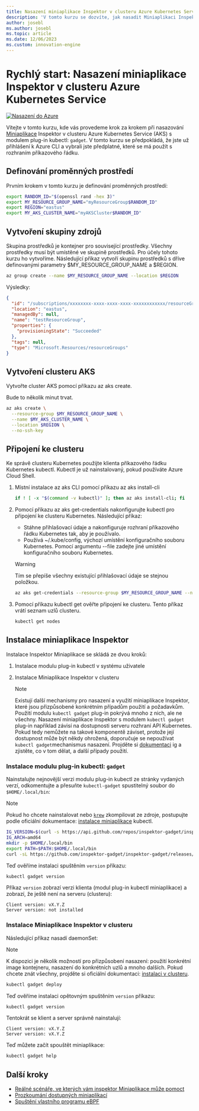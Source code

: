 ```yaml
---
title: Nasazení miniaplikace Inspektor v clusteru Azure Kubernetes Service
description: 'V tomto kurzu se dozvíte, jak nasadit Miniaplikaci Inspektor v clusteru AKS.'
author: josebl
ms.author: josebl
ms.topic: article
ms.date: 12/06/2023
ms.custom: innovation-engine
---
```


# Rychlý start: Nasazení miniaplikace Inspektor v clusteru Azure Kubernetes Service

[![Nasazení do Azure](https://aka.ms/deploytoazurebutton)](https://go.microsoft.com/fwlink/?linkid=2262844)

Vítejte v tomto kurzu, kde vás provedeme krok za krokem při nasazování [Miniaplikace](https://www.inspektor-gadget.io/) Inspektor v clusteru Azure Kubernetes Service (AKS) s modulem plug-in kubectl: `gadget`. V tomto kurzu se předpokládá, že jste už přihlášení k Azure CLI a vybrali jste předplatné, které se má použít s rozhraním příkazového řádku.

## Definování proměnných prostředí

Prvním krokem v tomto kurzu je definování proměnných prostředí:

```bash
export RANDOM_ID="$(openssl rand -hex 3)"
export MY_RESOURCE_GROUP_NAME="myResourceGroup$RANDOM_ID"
export REGION="eastus"
export MY_AKS_CLUSTER_NAME="myAKSCluster$RANDOM_ID"
```

## Vytvoření skupiny zdrojů

Skupina prostředků je kontejner pro související prostředky. Všechny prostředky musí být umístěné ve skupině prostředků. Pro účely tohoto kurzu ho vytvoříme. Následující příkaz vytvoří skupinu prostředků s dříve definovanými parametry $MY_RESOURCE_GROUP_NAME a $REGION.

```bash
az group create --name $MY_RESOURCE_GROUP_NAME --location $REGION
```

Výsledky:

<!-- expected_similarity=0.3 -->
```JSON
{
  "id": "/subscriptions/xxxxxxxx-xxxx-xxxx-xxxx-xxxxxxxxxxxx/resourceGroups/myResourceGroup210",
  "location": "eastus",
  "managedBy": null,
  "name": "testResourceGroup",
  "properties": {
    "provisioningState": "Succeeded"
  },
  "tags": null,
  "type": "Microsoft.Resources/resourceGroups"
}
```

## Vytvoření clusteru AKS

Vytvořte cluster AKS pomocí příkazu az aks create.

Bude to několik minut trvat.

```bash
az aks create \
  --resource-group $MY_RESOURCE_GROUP_NAME \
  --name $MY_AKS_CLUSTER_NAME \
  --location $REGION \
  --no-ssh-key
```

## Připojení ke clusteru

Ke správě clusteru Kubernetes použijte klienta příkazového řádku Kubernetes kubectl. Kubectl je už nainstalovaný, pokud používáte Azure Cloud Shell.

1. Místní instalace az aks CLI pomocí příkazu az aks install-cli

    ```bash
    if ! [ -x "$(command -v kubectl)" ]; then az aks install-cli; fi
    ```

2. Pomocí příkazu az aks get-credentials nakonfigurujte kubectl pro připojení ke clusteru Kubernetes. Následující příkaz:
    - Stáhne přihlašovací údaje a nakonfiguruje rozhraní příkazového řádku Kubernetes tak, aby je používalo.
    - Používá ~/.kube/config, výchozí umístění konfiguračního souboru Kubernetes. Pomocí argumentu --file zadejte jiné umístění konfiguračního souboru Kubernetes.

    > [!WARNING]
    > Tím se přepíše všechny existující přihlašovací údaje se stejnou položkou.

    ```bash
    az aks get-credentials --resource-group $MY_RESOURCE_GROUP_NAME --name $MY_AKS_CLUSTER_NAME --overwrite-existing
    ```

3. Pomocí příkazu kubectl get ověřte připojení ke clusteru. Tento příkaz vrátí seznam uzlů clusteru.

    ```bash
    kubectl get nodes
    ```

## Instalace miniaplikace Inspektor

Instalace Inspektor Miniaplikace se skládá ze dvou kroků:

1. Instalace modulu plug-in kubectl v systému uživatele
2. Instalace Miniaplikace Inspektor v clusteru

    > [!NOTE]
    > Existují další mechanismy pro nasazení a využití miniaplikace Inspektor, které jsou přizpůsobené konkrétním případům použití a požadavkům. Použití modulu `kubectl gadget` plug-in pokrývá mnoho z nich, ale ne všechny. Nasazení miniaplikace Inspektor s modulem `kubectl gadget` plug-in například závisí na dostupnosti serveru rozhraní API Kubernetes. Pokud tedy nemůžete na takové komponentě záviset, protože její dostupnost může být někdy ohrožená, doporučuje se nepoužívat `kubectl gadget`mechanismus nasazení. Projděte si [dokumentaci](https://github.com/inspektor-gadget/inspektor-gadget/blob/main/docs/ig.md) ig a zjistěte, co v tom dělat, a další případy použití.

### Instalace modulu plug-in kubectl: `gadget`

Nainstalujte nejnovější verzi modulu plug-in kubectl ze stránky vydaných verzí, odkomentujte a přesuňte `kubectl-gadget` spustitelný soubor do `$HOME/.local/bin`:

> [!NOTE]
> Pokud ho chcete nainstalovat nebo [`krew`](https://sigs.k8s.io/krew) zkompilovat ze zdroje, postupujte podle oficiální dokumentace: [instalace miniaplikace](https://github.com/inspektor-gadget/inspektor-gadget/blob/main/docs/install.md#installing-kubectl-gadget) kubectl.

```bash
IG_VERSION=$(curl -s https://api.github.com/repos/inspektor-gadget/inspektor-gadget/releases/latest | jq -r .tag_name)
IG_ARCH=amd64
mkdir -p $HOME/.local/bin
export PATH=$PATH:$HOME/.local/bin
curl -sL https://github.com/inspektor-gadget/inspektor-gadget/releases/download/${IG_VERSION}/kubectl-gadget-linux-${IG_ARCH}-${IG_VERSION}.tar.gz  | tar -C $HOME/.local/bin -xzf - kubectl-gadget
```

Teď ověříme instalaci spuštěním `version` příkazu:

```bash
kubectl gadget version
```

Příkaz `version` zobrazí verzi klienta (modul plug-in kubectl miniaplikace) a zobrazí, že ještě není na serveru (clusteru):

<!--expected_similarity="(?m)^Client version: v\d+\.\d+\.\d+$\n^Server version: not installed$"-->
```text
Client version: vX.Y.Z
Server version: not installed
```

### Instalace Miniaplikace Inspektor v clusteru

Následující příkaz nasadí daemonSet:

> [!NOTE]
> K dispozici je několik možností pro přizpůsobení nasazení: použití konkrétní image kontejneru, nasazení do konkrétních uzlů a mnoho dalších. Pokud chcete znát všechny, projděte si oficiální dokumentaci: [instalaci v clusteru](https://github.com/inspektor-gadget/inspektor-gadget/blob/main/docs/install.md#installing-in-the-cluster).

```bash
kubectl gadget deploy
```

Teď ověříme instalaci opětovným spuštěním `version` příkazu:

```bash
kubectl gadget version
```

Tentokrát se klient a server správně nainstalují:

<!--expected_similarity="(?m)^Client version: v\d+\.\d+\.\d+$\n^Server version: v\d+\.\d+\.\d+$"-->
```text
Client version: vX.Y.Z
Server version: vX.Y.Z
```

Teď můžete začít spouštět miniaplikace:

```bash
kubectl gadget help
```

<!--
## Clean Up

### Undeploy Inspektor Gadget

```bash
kubectl gadget undeploy
```

### Clean up Azure resources

When no longer needed, you can use `az group delete` to remove the resource group, cluster, and all related resources as follows. The `--no-wait` parameter returns control to the prompt without waiting for the operation to complete. The `--yes` parameter confirms that you wish to delete the resources without an additional prompt to do so.

```bash
az group delete --name $MY_RESOURCE_GROUP_NAME --no-wait --yes
```
-->

## Další kroky
- [Reálné scénáře, ve kterých vám inspektor Miniaplikace může pomoct](https://go.microsoft.com/fwlink/p/?linkid=2260402#use-cases)
- [Prozkoumání dostupných miniaplikací](https://go.microsoft.com/fwlink/p/?linkid=2260070)
- [Spuštění vlastního programu eBPF](https://go.microsoft.com/fwlink/p/?linkid=2259865)
